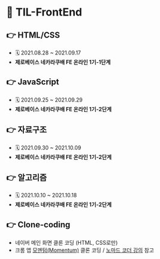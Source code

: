 # 📌 TIL-FrontEnd


## 👉 HTML/CSS
- 🗓 2021.08.28 ~ 2021.09.17
- **제로베이스 네카라쿠배 FE 온라인 1기-1단계**  

## 👉 JavaScript
- 🗓 2021.09.25 ~ 2021.09.29
- **제로베이스 네카라쿠배 FE 온라인 1기-2단계**  


## 👉 자료구조
- 🗓 2021.09.30 ~ 2021.10.09
- **제로베이스 네카라쿠배 FE 온라인 1기-2단계**  


## 👉 알고리즘
- 🗓 2021.10.10 ~ 2021.10.18
- **제로베이스 네카라쿠배 FE 온라인 1기-2단계**  



## 👉 Clone-coding
- 네이버 메인 화면 클론 코딩 (HTML, CSS로만) 
- 크롬 앱 <a href="https://bit.ly/3o3kVFh">모멘텀(Momentum)</a> 클론 코딩  / <a href="https://nomadcoders.co/javascript-for-beginners">노마드 코더 강의</a> 참고 